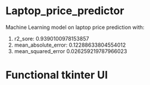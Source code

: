 # Laptop_price_predictor
Machine Learning model on laptop price prediction with:
1) r2_sore: 0.9390100978153857
2) mean_absolute_error: 0.12288633804554012
3) mean_squared_error 0.026259219787966023
# Functional tkinter UI

